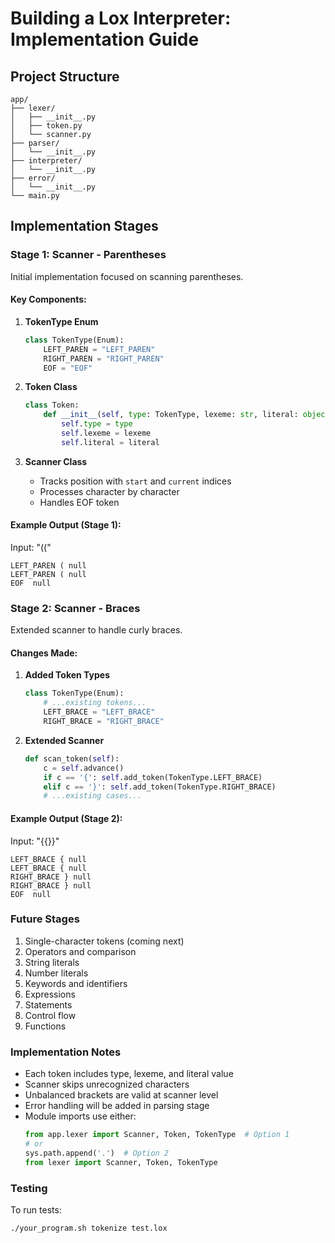 # Building a Lox Interpreter: Implementation Guide

## Project Structure
```
app/
├── lexer/
│   ├── __init__.py
│   ├── token.py
│   └── scanner.py
├── parser/
│   └── __init__.py
├── interpreter/
│   └── __init__.py
├── error/
│   └── __init__.py
└── main.py
```

## Implementation Stages

### Stage 1: Scanner - Parentheses
Initial implementation focused on scanning parentheses.

#### Key Components:
1. **TokenType Enum**
   ```python
   class TokenType(Enum):
       LEFT_PAREN = "LEFT_PAREN"
       RIGHT_PAREN = "RIGHT_PAREN"
       EOF = "EOF"
   ```

2. **Token Class**
   ```python
   class Token:
       def __init__(self, type: TokenType, lexeme: str, literal: object):
           self.type = type
           self.lexeme = lexeme
           self.literal = literal
   ```

3. **Scanner Class**
   - Tracks position with `start` and `current` indices
   - Processes character by character
   - Handles EOF token

#### Example Output (Stage 1):
Input: "(("
```
LEFT_PAREN ( null
LEFT_PAREN ( null
EOF  null
```

### Stage 2: Scanner - Braces
Extended scanner to handle curly braces.

#### Changes Made:
1. **Added Token Types**
   ```python
   class TokenType(Enum):
       # ...existing tokens...
       LEFT_BRACE = "LEFT_BRACE"
       RIGHT_BRACE = "RIGHT_BRACE"
   ```

2. **Extended Scanner**
   ```python
   def scan_token(self):
       c = self.advance()
       if c == '{': self.add_token(TokenType.LEFT_BRACE)
       elif c == '}': self.add_token(TokenType.RIGHT_BRACE)
       # ...existing cases...
   ```

#### Example Output (Stage 2):
Input: "{{}}"
```
LEFT_BRACE { null
LEFT_BRACE { null
RIGHT_BRACE } null
RIGHT_BRACE } null
EOF  null
```

### Future Stages
1. Single-character tokens (coming next)
2. Operators and comparison
3. String literals
4. Number literals
5. Keywords and identifiers
6. Expressions
7. Statements
8. Control flow
9. Functions

### Implementation Notes
- Each token includes type, lexeme, and literal value
- Scanner skips unrecognized characters
- Unbalanced brackets are valid at scanner level
- Error handling will be added in parsing stage
- Module imports use either:
  ```python
  from app.lexer import Scanner, Token, TokenType  # Option 1
  # or
  sys.path.append('.')  # Option 2
  from lexer import Scanner, Token, TokenType
  ```

### Testing
To run tests:
```bash
./your_program.sh tokenize test.lox
```

